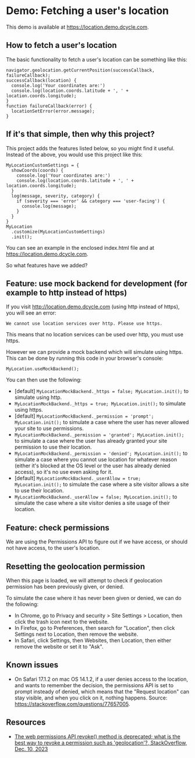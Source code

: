 Demo: Fetching a user's location
=====

This demo is available at <https://location.demo.dcycle.com>.

How to fetch a user's location
-----

The basic functionality to fetch a user's location can be something like this:

    navigator.geolocation.getCurrentPosition(successCallback, failureCallback);
    successCallback(location) {
      console.log('Your coordinates are:')
      console.log(location.coords.latitude + ', ' + location.coords.longitude);
    }
    function failureCallback(error) {
      locationSetError(error.message);
    }

If it's that simple, then why this project?
-----

This project adds the features listed below, so you might find it useful. Instead of the above, you would use this project like this:

    MyLocationCustomSettings = {
      showCoords(coords) {
        console.log('Your coordinates are:')
        console.log(location.coords.latitude + ', ' + location.coords.longitude);
      }
      log(message, severity, category) {
        if (severity === 'error' && category === 'user-facing') {
          console.log(message);
        }
      }
    }
    MyLocation
      .customize(MyLocationCustomSettings)
      .init();

You can see an example in the enclosed index.html file and at <https://location.demo.dcycle.com>.

So what features have we added?

Feature: use mock backend for development (for example to http instead of https)
-----

If you visit <http://location.demo.dcycle.com> (using http instead of https), you will see an error:

    We cannot use location services over http. Please use https.

This means that no location services can be used over http, you must use https.

However we can provide a mock backend which will simulate using https. This can be done by running this code in your browser's console:

    MyLocation.useMockBackend();

You can then use the following:

* [default] `MyLocationMockBackend._https = false; MyLocation.init();` to simulate using http.
* `MyLocationMockBackend._https = true; MyLocation.init();` to simulate using https.
* [default] `MyLocationMockBackend._permission = 'prompt'; MyLocation.init();` to simulate a case where the user has never allowed your site to use permissions.
* `MyLocationMockBackend._permission = 'granted'; MyLocation.init();` to simulate a case where the user has already granted your site permission to use their location.
* `MyLocationMockBackend._permission = 'denied'; MyLocation.init();` to simulate a case where you cannot use location for whatever reason (either it's blocked at the OS level or the user has already denied access), so it's no use even asking for it.
* [default] `MyLocationMockBackend._userAllow = true; MyLocation.init();` to simulate the case where a site visitor allows a site to use their location.
* `MyLocationMockBackend._userAllow = false; MyLocation.init();` to simulate the case where a site visitor denies a site usage of their location.

Feature: check permissions
-----

We are using the Permissions API to figure out if we have access, or should not have access, to the user's location.

Resetting the geolocation permission
-----

When this page is loaded, we will attempt to check if geolocation permission has been previously given, or denied.

To simulate the case where it has never been given or denied, we can do the following:

* In Chrome, go to Privacy and security &gt; Site Settings &gt; Location, then click the trash icon next to the website.
* In Firefox, go to Preferences, then search for "Location", then click Settings next to Location, then remove the website.
* In Safari, click Settings, then Websites, then Location, then either remove the website or set it to "Ask".

Known issues
-----

* On Safari 17.1.2 on mac OS 14.1.2, if a user denies access to the location, and wants to remember the decision, the permissions API is set to prompt insteady of denied, which means that the "Request location" can stay visible, and when you click on it, nothing happens. Source: <https://stackoverflow.com/questions/77657005>.

Resources
-----

* [The web permissions API revoke() method is deprecated; what is the best way to revoke a permission such as 'geolocation'?, StackOverflow, Dec. 10, 2023](https://stackoverflow.com/questions/77635774)
